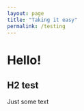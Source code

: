 ```yaml
---
layout: page
title: "Taking it easy"
permalink: /testing
---
```


# Hello!

## H2 test

Just some text
